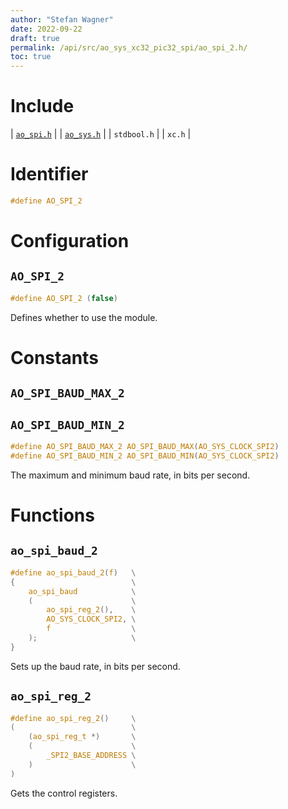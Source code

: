 ```yaml
---
author: "Stefan Wagner"
date: 2022-09-22
draft: true
permalink: /api/src/ao_sys_xc32_pic32_spi/ao_spi_2.h/
toc: true
---
```


# Include

| [`ao_spi.h`](ao_spi.h.md) |
| [`ao_sys.h`](ao_sys.h.md) |
| `stdbool.h` |
| `xc.h` |

# Identifier

```c
#define AO_SPI_2
```

# Configuration

## `AO_SPI_2`

```c
#define AO_SPI_2 (false)
```

Defines whether to use the module.

# Constants

## `AO_SPI_BAUD_MAX_2`
## `AO_SPI_BAUD_MIN_2`

```c
#define AO_SPI_BAUD_MAX_2 AO_SPI_BAUD_MAX(AO_SYS_CLOCK_SPI2)
#define AO_SPI_BAUD_MIN_2 AO_SPI_BAUD_MIN(AO_SYS_CLOCK_SPI2)
```

The maximum and minimum baud rate, in bits per second.

# Functions

## `ao_spi_baud_2`

```c
#define ao_spi_baud_2(f)   \
{                          \
    ao_spi_baud            \
    (                      \
        ao_spi_reg_2(),    \
        AO_SYS_CLOCK_SPI2, \
        f                  \
    );                     \
}
```

Sets up the baud rate, in bits per second.

## `ao_spi_reg_2`

```c
#define ao_spi_reg_2()     \
(                          \
    (ao_spi_reg_t *)       \
    (                      \
        _SPI2_BASE_ADDRESS \
    )                      \
)
```

Gets the control registers.
